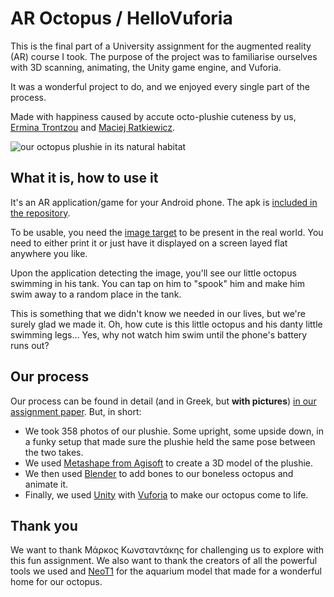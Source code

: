 # AR Octopus / HelloVuforia

This is the final part of a University assignment for the augmented reality (AR) course I took.
The purpose of the project was to familiarise ourselves with 3D scanning, animating, the Unity game engine, and Vuforia.

It was a wonderful project to do, and we enjoyed every single part of the process.

Made with happiness caused by accute octo-plushie cuteness by us, [Ermina Trontzou](https://github.com/ErminaTrontzou/) and [Maciej Ratkiewicz](https://github.com/MaciejRtk95/).

![our octopus plushie in its natural habitat](https://github.com/Erek-Razou/AR-Octopus/blob/main/Screenshots/Screenshot_20240109-215410_Hello_Vuforia.png)


## What it is, how to use it

It's an AR application/game for your Android phone.
The apk is [included in the repository](https://github.com/Erek-Razou/AR-Octopus/raw/main/mobile.apk).

To be usable, you need the [image target](https://github.com/Erek-Razou/AR-Octopus/blob/main/Assets/Editor/Vuforia/ImageTargetTextures/HelloVuforia/il_794xN.2769609519_cvra.png) to be present in the real world.
You need to either print it or just have it displayed on a screen layed flat anywhere you like.

Upon the application detecting the image, you'll see our little octopus swimming in his tank.
You can tap on him to "spook" him and make him swim away to a random place in the tank.

This is something that we didn't know we needed in our lives, but we're surely glad we made it.
Oh, how cute is this little octopus and his danty little swimming legs...
Yes, why not watch him swim until the phone's battery runs out?


## Our process

Our process can be found in detail (and in Greek, but **with pictures**) [in our assignment paper](https://github.com/Erek-Razou/AR-Octopus/blob/main/assignment-paper.pdf).
But, in short:
- We took 358 photos of our plushie. Some upright, some upside down, in a funky setup that made sure the plushie held the same pose between the two takes.
- We used [Metashape from Agisoft](https://www.agisoft.com) to create a 3D model of the plushie.
- We then used [Blender](https://www.blender.org) to add bones to our boneless octopus and animate it.
- Finally, we used [Unity](https://unity.com/) with [Vuforia](https://developer.vuforia.com/library/getting-started/vuforia-engine-package-unity) to make our octopus come to life.


## Thank you

We want to thank Μάρκος Κωνσταντάκης for challenging us to explore with this fun assignment.
We also want to thank the creators of all the powerful tools we used and [NeoT1](https://sketchfab.com/3d-models/room-aquarium-now-animated-3d2177c3e90a4379b3484d811c013284) for the aquarium model that made for a wonderful home for our octopus.

